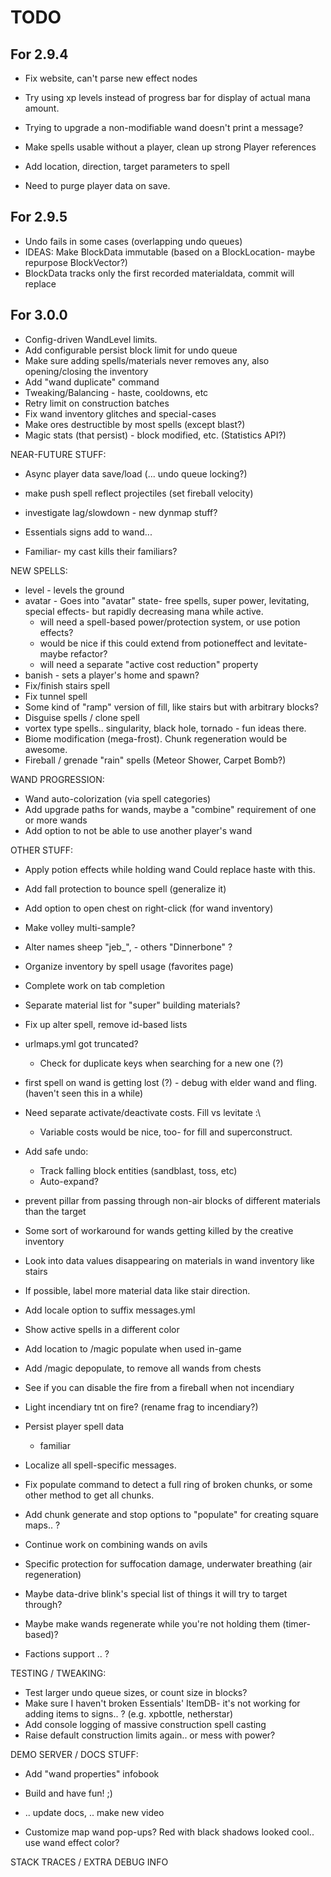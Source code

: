 # TODO

## For 2.9.4

 - Fix website, can't parse new effect nodes
 
 - Try using xp levels instead of progress bar for display of actual mana amount.

 - Trying to upgrade a non-modifiable wand doesn't print a message?
 
 - Make spells usable without a player, clean up strong Player references
 - Add location, direction, target parameters to spell
 - Need to purge player data on save.

## For 2.9.5

 - Undo fails in some cases (overlapping undo queues)
  - IDEAS: Make BlockData immutable (based on a BlockLocation- maybe repurpose BlockVector?)
  - BlockData tracks only the first recorded materialdata, commit will replace

## For 3.0.0

 - Config-driven WandLevel limits.
 - Add configurable persist block limit for undo queue
 - Make sure adding spells/materials never removes any, also opening/closing the inventory
 - Add "wand duplicate" command
 - Tweaking/Balancing - haste, cooldowns, etc
 - Retry limit on construction batches
 - Fix wand inventory glitches and special-cases
 - Make ores destructible by most spells (except blast?)
 - Magic stats (that persist) - block modified, etc. (Statistics API?)

NEAR-FUTURE STUFF:

 - Async player data save/load (... undo queue locking?)
 - make push spell reflect projectiles (set fireball velocity)
 - investigate lag/slowdown - new dynmap stuff?
 - Essentials signs add to wand...

 - Familiar- my cast kills their familiars?

NEW SPELLS:

 - level - levels the ground
 - avatar - Goes into "avatar" state- free spells, super power, levitating, special effects- but rapidly decreasing mana while active.
    - will need a spell-based power/protection system, or use potion effects? 
    - would be nice if this could extend from potioneffect and levitate- maybe refactor?
    - will need a separate "active cost reduction" property
 - banish - sets a player's home and spawn?
 - Fix/finish stairs spell
 - Fix tunnel spell
 - Some kind of "ramp" version of fill, like stairs but with arbitrary blocks?
 - Disguise spells / clone spell
 - vortex type spells.. singularity, black hole, tornado - fun ideas there.
 - Biome modification (mega-frost). Chunk regeneration would be awesome.
 - Fireball / grenade "rain" spells (Meteor Shower, Carpet Bomb?)

WAND PROGRESSION:

 - Wand auto-colorization (via spell categories)
 - Add upgrade paths for wands, maybe a "combine" requirement of one or more wands
 - Add option to not be able to use another player's wand

OTHER STUFF:
 
 - Apply potion effects while holding wand Could replace haste with this.
 - Add fall protection to bounce spell (generalize it)
 - Add option to open chest on right-click (for wand inventory)
 - Make volley multi-sample?
 - Alter names sheep "jeb_", - others "Dinnerbone" ?
 - Organize inventory by spell usage (favorites page)
 - Complete work on tab completion
 - Separate material list for "super" building materials?
 
 - Fix up alter spell, remove id-based lists
 - urlmaps.yml got truncated?
   - Check for duplicate keys when searching for a new one (?)
  - first spell on wand is getting lost (?) - debug with elder wand and fling. (haven't seen this in a while) 
 
 - Need separate activate/deactivate costs. Fill vs levitate :\
   - Variable costs would be nice, too- for fill and superconstruct.
 - Add safe undo:
   - Track falling block entities (sandblast, toss, etc)
   - Auto-expand?
 - prevent pillar from passing through non-air blocks of different materials than the target
 - Some sort of workaround for wands getting killed by the creative inventory
 - Look into data values disappearing on materials in wand inventory like stairs
 - If possible, label more material data like stair direction.
 - Add locale option to suffix messages.yml
 
 - Show active spells in a different color
 
 - Add location to /magic populate when used in-game
 - Add /magic depopulate, to remove all wands from chests
 
 - See if you can disable the fire from a fireball when not incendiary
 - Light incendiary tnt on fire? (rename frag to incendiary?)

 - Persist player spell data
   - familiar
 - Localize all spell-specific messages.
 
 - Fix populate command to detect a full ring of broken chunks, or some other method to get all chunks.
 - Add chunk generate and stop options to "populate" for creating square maps.. ?
 
 - Continue work on combining wands on avils
 - Specific protection for suffocation damage, underwater breathing (air regeneration)
 - Maybe data-drive blink's special list of things it will try to target through?
 - Maybe make wands regenerate while you're not holding them (timer-based)?
 
 - Factions support .. ?
 
 TESTING / TWEAKING:
 
 - Test larger undo queue sizes, or count size in blocks?
 - Make sure I haven't broken Essentials' ItemDB- it's not working for adding items to signs.. ? (e.g. xpbottle, netherstar)
 - Add console logging of massive construction spell casting
 - Raise default construction limits again.. or mess with power?

DEMO SERVER / DOCS STUFF:

 - Add "wand properties" infobook
 - Build and have fun! ;)

 - .. update docs, .. make new video
 - Customize map wand pop-ups? Red with black shadows looked cool.. use wand effect color?

STACK TRACES / EXTRA DEBUG INFO

	